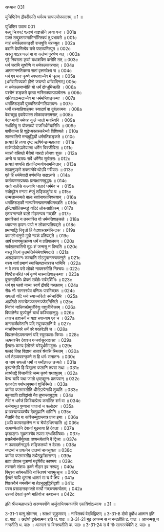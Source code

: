 अध्यायः 031

युधिष्ठिरेण द्रौपदीम्प्रति धर्मस्य साफल्योपपादनम् ॥ 1 ॥

युधिष्ठिर उवाच 	001  
वल्गु चित्रपदं श्लक्ष्णं याज्ञसेनि त्वया वचः ।	001a  
उक्तं तच्छ्रुतमस्माभिर्नास्तिक्यं तु प्रभाषसे ॥	001c  
नाहं धर्मफलाकाङ्क्षी राजपुत्रि चराम्युत ।	002a  
ददामि देयमित्येव यजे यष्टव्यमित्युत ॥	002c  
अस्तु वाऽत्र फलं मा वा कर्तव्यं पुरुषेण यत् ।	003a  
गृहे निवसता कृष्णे यथाशक्ति करोमि तत् ॥	003c  
धर्मं चरामि सुश्रोणि न धर्मफलकारणात् ।	004a  
आगमाननतिक्रम्य सतां वृत्तमवेक्ष्य च ॥	004c  
धर्म एव मनः कृष्णे स्वभावाच्चैव मे धृतम् ।	005a  
[धर्मवाणिज्यको हीनो जघन्यो धर्मवादिनाम्]	005c  
न धर्मफलमाप्नोति यो धर्मं दोग्धुमिच्छति ।	006a  
यश्चैनं शङ्कते कृत्वा नास्तिक्यात्पापचेतनः ॥	006c  
अतिवादान्मदाच्चैव मा धर्ममभिशङ्कथाः ।	007a  
धर्मातिशङ्की पुरुषस्तिर्यग्गतिपरायणः ॥	007c  
धर्मो यस्यातिशङ्क्यः स्यादार्षं वा दुर्बलात्मनः ।	008a  
वेदाच्छूद्र इवापेयात्स लोकादजरामरात् ॥	008c  
वेदाध्यायी धर्मपरः कुले जातो मनस्विनि ।	009a  
स्थविरेषु स योक्तव्यो राजभिर्धर्मचारिभिः ॥	009c  
पापीयान्स हि शूद्रेभ्यस्तस्करेभ्यो विशिष्यते ।	010a  
शास्त्रातिगो मन्दबुद्धिर्यो धर्ममतिशङ्कते ॥	010c  
प्रत्यक्षं हि त्वया दृष्ट ऋषिर्गच्छन्महातपाः ।	011a  
मार्कण्डेयोऽप्रमेयात्मा धर्मेण चिरजीविता ॥	011c  
व्यासो वसिष्ठो मैत्रेयो नारदो लोमशः शुकः ।	012a  
अन्ये च ऋषयः सर्वे धर्मेणैव सुचेतसः ॥	012c  
प्रत्यक्षं पश्यसि ह्येतान्दिव्ययोगसमन्वितान् ।	013a  
शापानुग्रहणे शक्तान्देवेभ्योऽपि गरीयसः ॥	013c  
एते हि धर्ममेवादौ वर्णयन्ति सदाऽनघे ।	014a  
कर्तव्यममरप्रख्याः प्रत्यक्षागमबुद्धयः ॥	014c  
अतो नार्हसि कल्याणि धातारं धर्ममेव च ।	015a  
रजोमूढेन मनसा क्षेप्तुं शङ्कितुमेव च ॥	015c  
उन्मत्तान्मन्यते बालः सर्वानागतनिश्चयान् ।	016a  
धर्मातिशङ्की नान्यस्मिन्प्रमाणमधिगच्छति ॥	016c  
इन्द्रियप्रीतिसम्बद्धं यदिदं लोकसाक्षिकम् ।	017a  
एतावन्मन्यते बालो मोहमन्यत्र गच्छति ॥	017c  
प्रायश्चित्तं न तस्यास्ति यो धर्ममतिशङ्कते ।	018a  
ध्यायन्स कृपणः पापो न लोकान्प्रतिपद्यते ॥	018c  
प्रमाणाद्धि निवृत्तो हि वेदशास्त्रार्थनिन्दकः ।	019a  
कामलोभानुगो मूढो नरकं प्रतिपद्यते ॥	019c  
आर्षं प्रमाणमुत्क्राम्य धर्मं न प्रतिपालयन् ।	020a  
सर्वशास्त्रातिगो मूढः शं जन्मसु न विन्दति ॥	020c  
यस्तु नित्यं कृतमतिर्धर्ममेवाभिपद्यते ।	021a  
अशङ्कमानः कल्याणि सोऽमुत्रानन्त्यमश्नुते ॥	021c  
यस्य नार्षं प्रमाणं स्याच्छिष्टाचारश्च भामिनि ।	022a  
न वै तस्य परो लोको नायमस्तीति निश्चयः ॥	022c  
शिष्टैराचरितं धर्मं कृष्णे मास्मातिशङ्कथाः ।	023a  
पुराणमृषिभिः प्रोक्तं सर्वज्ञैः सर्वदर्शिभिः ॥	023c  
धर्म एव प्लवो नान्यः स्वर्गं द्रौपदि गच्छताम् ।	024a  
सैवः नौः सागरस्येव वणिजः पारमिच्छतः ॥	024c  
अफलो यदि धर्मः स्याच्चरितो धर्मचारिभिः ।	025a  
अप्रतिष्ठे तमस्येतज्जगन्मज्जेदनिन्दिते ॥	025c  
निर्वाणं नाधिगच्छेयुर्जीवेयुः पशुजीविकाम् ।	026a  
विघातेनैव युज्येयुर्न चार्थं कञ्चिदाप्नुयुः ॥	026c  
तपश्च ब्रह्मचर्यं च यज्ञः स्वाध्याय एव च ।	027a  
दानमार्जवमेतानि यदि स्युरफलानि वै ॥	027c  
नाचरिष्यन्परे धर्मं परे परतरेऽपि च ।	028a  
विप्रलम्भोऽयमत्यन्तं यदि स्युरफलाः क्रियाः ॥	028c  
ऋषयश्चैव देवाश्च गन्धर्वासुरराक्षसाः ।	029a  
ईश्वराः कस्य हेतोस्ते चरेयुर्धर्ममादृताः ॥	029c  
फलदं त्विह विज्ञाय धातारं श्रेयसि स्थितम् ।	030a  
धर्मं तेऽव्यचरन्कृष्णे स हि धर्मः सनातनः ॥	030c  
स चायं सफलो धर्मो न धर्मोऽफल उच्यते ।	031a  
दृश्यन्तेऽपि हि विद्यानां फलानि तपसां तथा ॥	031c  
त्वय्येतद्वै विजानीहि जन्म कृष्णे यथाश्रुतम् ।	032a  
वेत्थ चापि यथा जातो धृष्टद्युम्नः प्रतापवान् ॥	032c  
एतावदेव पर्याप्तमुपमानं शुचिस्मिते ।	033a  
कर्मणां फलमस्तीति धीरोऽल्पेनापि तुष्यति ॥	033c  
बहुनाऽपि ह्यविद्वांसो नैव तुष्यन्त्यबुद्धयः ।	034a  
तेषां न धर्मजं किञ्चित्प्रेत्य कर्मास्ति शर्म वा ॥	034c  
कर्मणामुत पुण्यानां पापानां च फलोदयः ।	035a  
प्रभवश्चाप्ययश्चैव देवगुह्यानि भामिनि ॥	035c  
नैतानि वेद यः कश्चिन्मुह्यन्त्यत्र प्रजा इमाः ।	036a  
[अपि कल्पसहस्रेण न च श्रेयोऽधिगच्छति ॥]	036c  
रक्ष्याण्येतानि देवानां गूढमाया हि देवताः ।	037a  
कृशाङ्गाः सुव्रताश्चैव तपसा दग्धकिल्विषाः ।	037c  
प्रसन्नैर्मानसैर्युक्ताः पश्यन्त्येतानि वै द्विजाः ॥	037e  
न फलादर्शनाद्धर्मः शङ्कितव्यो न देवताः ।	038a  
यष्टव्यं च प्रयत्नेन दातव्यं चानसूयता ॥	038c  
कर्मणां फलमस्तीह तथैतद्धर्मशासनम् ।	039a  
ब्रह्मा प्रोवाच पुत्राणां यदृषिर्वेद काश्यपः ॥	039c  
तस्मात्ते संशयः कृष्णे नीहार इव नश्यतु ।	040a  
विमृश्य सर्वमस्तीति नास्तिक्यं भावमुत्सृज ॥	040c  
ईश्वरं चापि भूतानां धातारं मा च वै क्षिप ।	041a  
शिक्षस्वैनं नमस्वैनं मा तेऽभूद्बुद्धिरीदृशी ॥	041c  
यस्य प्रसादात्तद्भक्तो मर्त्यो गच्छत्यमर्त्यताम् ।	042a  
उत्तमां देवतां कृष्णे मातिवोचः कथञ्चन ॥	042c  

इति श्रीमन्महाभारते अरण्यपर्वणि अर्जुनाभिगमनपर्वणि एकत्रिंशोऽध्यायः ॥ 31 ॥

3-31-1 वल्गु शोभनम् । श्लक्ष्णं सुकुमारम् । नास्तिक्यं वेदविद्विष्टम् ॥ 3-31-8 दोषो दुर्बोध आत्मन इति ट. पाठः । अदोषो दुर्बलात्मनः इति ध. पाठः ॥ 3-31-21 मूढ आजन्म स न नन्दतीति ट. पाठः । आजन्मसु न नन्दतीति ध. पाठः । आत्मानं स विनश्यतीति क. पाठः ॥ 3-31-24 स वै नौः सागरस्येवेति ट. पाठः ॥
